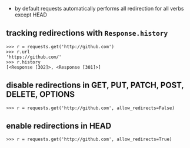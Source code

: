 - by default requests automatically performs all redirection for all verbs except HEAD

tracking redirections with `Response.history`
---------------------------------------------
    >>> r = requests.get('http://github.com')
    >>> r.url
    'https://github.com/'
    >>> r.history
    [<Response [302]>, <Response [301]>]


disable redirections in GET, PUT, PATCH, POST, DELETE, OPTIONS
--------------------------------------------------------------

    >>> r = requests.get('http://github.com', allow_redirects=False)

enable redirections in HEAD
---------------------------

    >>> r = requests.get('http://github.com', allow_redirects=True)
